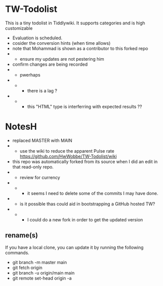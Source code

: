 # TW-Todolist
This is a tiny todolist in Tiddlywiki. It supports categories and is high customizable

* Evaluation is scheduled.
* cosider the conversion hints (when time allows)
* note that Mohammad is shown as a contributor to this forked repo
* * ensure my updates are not pestering him
* confirm changes are being recorded
* * pwerhaps 
* * * there is a lag ?
* * * this "HTML" type is interferring with expected results ??

# NotesH

* replaced MASTER with MAIN
* * use the wiki to reduce the apparent Pulse rate https://github.com/HwWobbe/TW-Todolist/wiki
* this repo was automatically forked from its source when I did an edit in that read-only repo.
* * review for currency
* * * it seems I need to delete some of the commits I may have done.
* * is it possible thas could aid in bootstrapping a GitHub hosted TW?
* * * I could do a new fork in order to get the updated version

## rename(s)
If you have a local clone, you can update it by running the following commands.

* git branch -m master main
* git fetch origin
* git branch -u origin/main main
* git remote set-head origin -a
